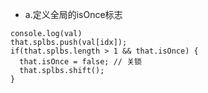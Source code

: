 - a.定义全局的isOnce标志
```
console.log(val)
that.splbs.push(val[idx]);
if(that.splbs.length > 1 && that.isOnce) {
  that.isOnce = false; // 关锁
  that.splbs.shift();
}
```